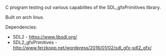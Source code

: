 C program testing out various capabilites of the SDL_gfxPrimitives library.

Built on arch linux.

Dependencies:
- SDL2 - <https://www.libsdl.org/>
- SDL2_gfxPrimitives - <http://www.ferzkopp.net/wordpress/2016/01/02/sdl_gfx-sdl2_gfx/>
